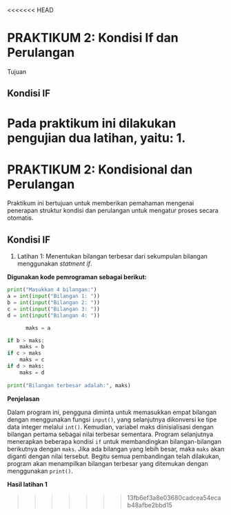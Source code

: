 <<<<<<< HEAD
# PRAKTIKUM 2: Kondisi If dan Perulangan
Tujuan 
## Kondisi IF
Pada praktikum ini dilakukan pengujian dua latihan, yaitu:
1. 
=======
# PRAKTIKUM 2: Kondisional dan Perulangan

Praktikum ini bertujuan untuk memberikan pemahaman mengenai penerapan struktur kondisi dan perulangan untuk mengatur proses secara otomatis.

## Kondisi IF
1. Latihan 1: Menentukan bilangan terbesar dari sekumpulan bilangan menggunakan _statment if_.

**Digunakan kode pemrograman sebagai berikut:**

```python
print("Masukkan 4 bilangan:")
a = int(input("Bilangan 1: "))
b = int(input("Bilangan 2: "))
c = int(input("Bilangan 3: "))
d = int(input("Bilangan 4: "))

      maks = a

if b > maks:
    maks = b
if c > maks
    maks = c
if d > maks:
    maks = d
    
print("Bilangan terbesar adalah:", maks)
```
**Penjelasan**
  
  Dalam program ini, pengguna diminta untuk memasukkan empat bilangan dengan menggunakan fungsi `input()`, yang selanjutnya dikonversi ke tipe data integer melalui `int()`. Kemudian, variabel maks diinisialisasi dengan bilangan pertama sebagai nilai terbesar sementara. Program selanjutnya menerapkan beberapa kondisi `if` untuk membandingkan bilangan-bilangan berikutnya dengan `maks`. Jika ada bilangan yang lebih besar, maka `maks` akan diganti dengan nilai tersebut. Begitu semua pembandingan telah dilakukan, program akan menampilkan bilangan terbesar yang ditemukan dengan menggunakan `print()`. 

**Hasil latihan 1**
>>>>>>> 13fb6ef3a8e03680cadcea54ecab48afbe2bbd15
